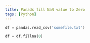 ```yaml
---
title: Panads fill NaN value to Zero
tags: [Python]
---
```


```python
df = pandas.read_csv('somefile.txt')

df = df.fillna(0)
```
